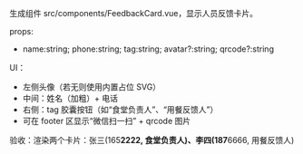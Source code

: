 生成组件 src/components/FeedbackCard.vue，显示人员反馈卡片。

props:
- name:string; phone:string; tag:string; avatar?:string; qrcode?:string

UI：
- 左侧头像（若无则使用内置占位 SVG）
- 中间：姓名（加粗）+ 电话
- 右侧：tag 胶囊按钮（如“食堂负责人”、“用餐反馈人”）
- 可在 footer 区显示“微信扫一扫” + qrcode 图片

验收：渲染两个卡片：张三(165****2222, 食堂负责人)、李四(187****6666, 用餐反馈人)
